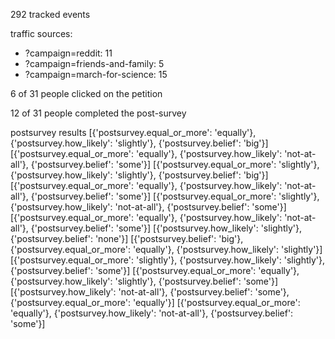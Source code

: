 292 tracked events

traffic sources:
 - ?campaign=reddit: 11
 - ?campaign=friends-and-family: 5
 - ?campaign=march-for-science: 15

6 of 31 people clicked on the petition

12 of 31 people completed the post-survey

postsurvey results
[{'postsurvey.equal_or_more': 'equally'}, {'postsurvey.how_likely': 'slightly'}, {'postsurvey.belief': 'big'}]
[{'postsurvey.equal_or_more': 'equally'}, {'postsurvey.how_likely': 'not-at-all'}, {'postsurvey.belief': 'some'}]
[{'postsurvey.equal_or_more': 'slightly'}, {'postsurvey.how_likely': 'slightly'}, {'postsurvey.belief': 'big'}]
[{'postsurvey.equal_or_more': 'equally'}, {'postsurvey.how_likely': 'not-at-all'}, {'postsurvey.belief': 'some'}]
[{'postsurvey.equal_or_more': 'slightly'}, {'postsurvey.how_likely': 'not-at-all'}, {'postsurvey.belief': 'some'}]
[{'postsurvey.equal_or_more': 'equally'}, {'postsurvey.how_likely': 'not-at-all'}, {'postsurvey.belief': 'some'}]
[{'postsurvey.how_likely': 'slightly'}, {'postsurvey.belief': 'none'}]
[{'postsurvey.belief': 'big'}, {'postsurvey.equal_or_more': 'equally'}, {'postsurvey.how_likely': 'slightly'}]
[{'postsurvey.equal_or_more': 'slightly'}, {'postsurvey.how_likely': 'slightly'}, {'postsurvey.belief': 'some'}]
[{'postsurvey.equal_or_more': 'equally'}, {'postsurvey.how_likely': 'slightly'}, {'postsurvey.belief': 'some'}]
[{'postsurvey.how_likely': 'not-at-all'}, {'postsurvey.belief': 'some'}, {'postsurvey.equal_or_more': 'equally'}]
[{'postsurvey.equal_or_more': 'equally'}, {'postsurvey.how_likely': 'not-at-all'}, {'postsurvey.belief': 'some'}]

